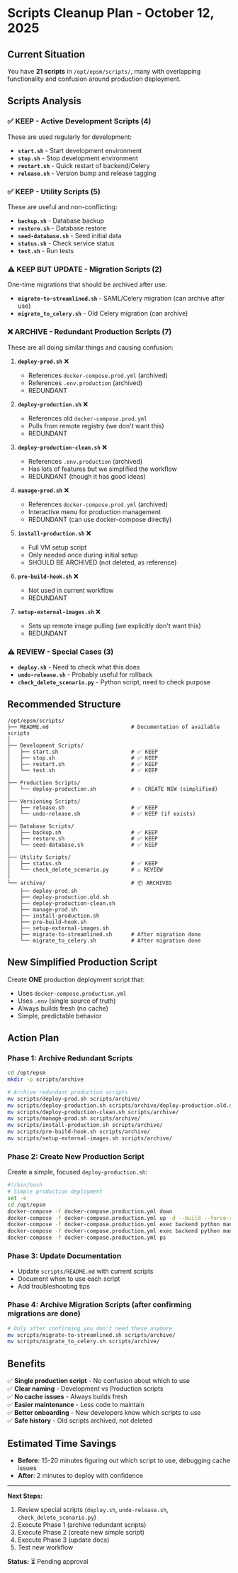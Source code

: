 # Scripts Cleanup Plan - October 12, 2025

## Current Situation

You have **21 scripts** in `/opt/epsm/scripts/`, many with overlapping functionality and confusion around production deployment.

## Scripts Analysis

### ✅ **KEEP** - Active Development Scripts (4)
These are used regularly for development:
- **`start.sh`** - Start development environment
- **`stop.sh`** - Stop development environment  
- **`restart.sh`** - Quick restart of backend/Celery
- **`release.sh`** - Version bump and release tagging

### ✅ **KEEP** - Utility Scripts (5)
These are useful and non-conflicting:
- **`backup.sh`** - Database backup
- **`restore.sh`** - Database restore
- **`seed-database.sh`** - Seed initial data
- **`status.sh`** - Check service status
- **`test.sh`** - Run tests

### ⚠️ **KEEP BUT UPDATE** - Migration Scripts (2)
One-time migrations that should be archived after use:
- **`migrate-to-streamlined.sh`** - SAML/Celery migration (can archive after use)
- **`migrate_to_celery.sh`** - Old Celery migration (can archive)

### ❌ **ARCHIVE** - Redundant Production Scripts (7)
These are all doing similar things and causing confusion:

1. **`deploy-prod.sh`** ❌
   - References `docker-compose.prod.yml` (archived)
   - References `.env.production` (archived)
   - REDUNDANT

2. **`deploy-production.sh`** ❌
   - References old `docker-compose.prod.yml`
   - Pulls from remote registry (we don't want this)
   - REDUNDANT

3. **`deploy-production-clean.sh`** ❌
   - References `.env.production` (archived)
   - Has lots of features but we simplified the workflow
   - REDUNDANT (though it has good ideas)

4. **`manage-prod.sh`** ❌
   - References `docker-compose.prod.yml` (archived)
   - Interactive menu for production management
   - REDUNDANT (can use docker-compose directly)

5. **`install-production.sh`** ❌
   - Full VM setup script
   - Only needed once during initial setup
   - SHOULD BE ARCHIVED (not deleted, as reference)

6. **`pre-build-hook.sh`** ❌
   - Not used in current workflow
   - REDUNDANT

7. **`setup-external-images.sh`** ❌
   - Sets up remote image pulling (we explicitly don't want this)
   - REDUNDANT

### ⚠️ **REVIEW** - Special Cases (3)
- **`deploy.sh`** - Need to check what this does
- **`undo-release.sh`** - Probably useful for rollback
- **`check_delete_scenario.py`** - Python script, need to check purpose

## Recommended Structure

```
/opt/epsm/scripts/
├── README.md                          # Documentation of available scripts
│
├── Development Scripts/
│   ├── start.sh                       # ✅ KEEP
│   ├── stop.sh                        # ✅ KEEP
│   ├── restart.sh                     # ✅ KEEP
│   └── test.sh                        # ✅ KEEP
│
├── Production Scripts/
│   └── deploy-production.sh           # ✨ CREATE NEW (simplified)
│
├── Versioning Scripts/
│   ├── release.sh                     # ✅ KEEP
│   └── undo-release.sh                # ✅ KEEP (if exists)
│
├── Database Scripts/
│   ├── backup.sh                      # ✅ KEEP
│   ├── restore.sh                     # ✅ KEEP
│   └── seed-database.sh               # ✅ KEEP
│
├── Utility Scripts/
│   ├── status.sh                      # ✅ KEEP
│   └── check_delete_scenario.py       # ⚠️ REVIEW
│
└── archive/                           # 📦 ARCHIVED
    ├── deploy-prod.sh
    ├── deploy-production.old.sh
    ├── deploy-production-clean.sh
    ├── manage-prod.sh
    ├── install-production.sh
    ├── pre-build-hook.sh
    ├── setup-external-images.sh
    ├── migrate-to-streamlined.sh      # After migration done
    └── migrate_to_celery.sh           # After migration done
```

## New Simplified Production Script

Create **ONE** production deployment script that:
- Uses `docker-compose.production.yml`
- Uses `.env` (single source of truth)
- Always builds fresh (no cache)
- Simple, predictable behavior

## Action Plan

### Phase 1: Archive Redundant Scripts
```bash
cd /opt/epsm
mkdir -p scripts/archive

# Archive redundant production scripts
mv scripts/deploy-prod.sh scripts/archive/
mv scripts/deploy-production.sh scripts/archive/deploy-production.old.sh
mv scripts/deploy-production-clean.sh scripts/archive/
mv scripts/manage-prod.sh scripts/archive/
mv scripts/install-production.sh scripts/archive/
mv scripts/pre-build-hook.sh scripts/archive/
mv scripts/setup-external-images.sh scripts/archive/
```

### Phase 2: Create New Production Script
Create a simple, focused `deploy-production.sh`:
```bash
#!/bin/bash
# Simple production deployment
set -e
cd /opt/epsm
docker-compose -f docker-compose.production.yml down
docker-compose -f docker-compose.production.yml up -d --build --force-recreate --no-cache
docker-compose -f docker-compose.production.yml exec backend python manage.py migrate --noinput
docker-compose -f docker-compose.production.yml exec backend python manage.py collectstatic --noinput
docker-compose -f docker-compose.production.yml ps
```

### Phase 3: Update Documentation
- Update `scripts/README.md` with current scripts
- Document when to use each script
- Add troubleshooting tips

### Phase 4: Archive Migration Scripts (after confirming migrations are done)
```bash
# Only after confirming you don't need these anymore
mv scripts/migrate-to-streamlined.sh scripts/archive/
mv scripts/migrate_to_celery.sh scripts/archive/
```

## Benefits

✅ **Single production script** - No confusion about which to use  
✅ **Clear naming** - Development vs Production scripts  
✅ **No cache issues** - Always builds fresh  
✅ **Easier maintenance** - Less code to maintain  
✅ **Better onboarding** - New developers know which scripts to use  
✅ **Safe history** - Old scripts archived, not deleted

## Estimated Time Savings

- **Before**: 15-20 minutes figuring out which script to use, debugging cache issues
- **After**: 2 minutes to deploy with confidence

---

**Next Steps:**
1. Review special scripts (`deploy.sh`, `undo-release.sh`, `check_delete_scenario.py`)
2. Execute Phase 1 (archive redundant scripts)
3. Execute Phase 2 (create new simple script)
4. Execute Phase 3 (update docs)
5. Test new workflow

**Status:** ⏳ Pending approval
